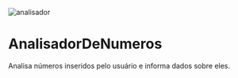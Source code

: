![analisador](https://user-images.githubusercontent.com/102234649/172234935-0834b5ac-8a95-40b3-be6e-aef06519fb77.png)
# AnalisadorDeNumeros
 Analisa números inseridos pelo usuário e informa dados sobre eles.
